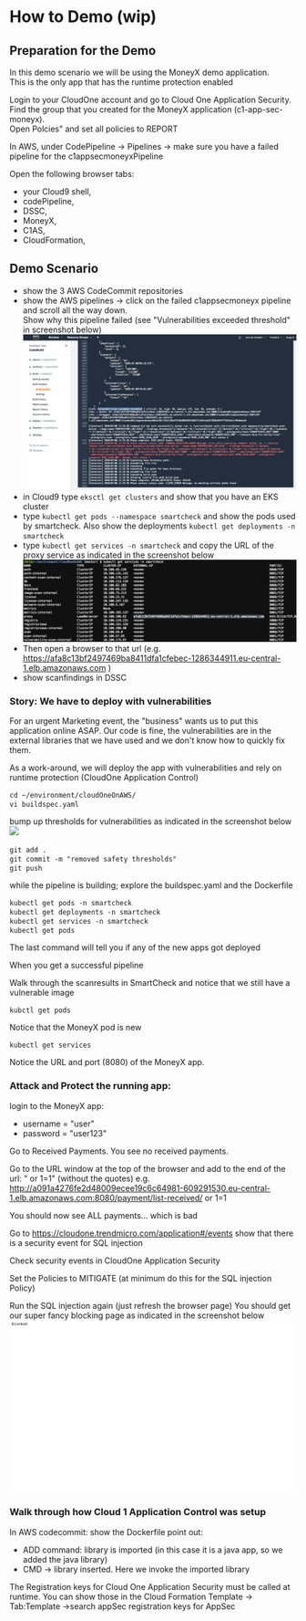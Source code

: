 # How to Demo (wip)

## Preparation for the Demo

In this demo scenario we will be using the MoneyX demo application.  
This is the only app that has the runtime protection enabled

Login to your CloudOne account and go to Cloud One Application Security.  <br />
Find the group that you created for the MoneyX application (c1-app-sec-moneyx).  <br />
Open Polcies" and set all policies to REPORT <br />

In AWS, under CodePipeline -> Pipelines -> make sure you have a failed pipeline for the <projectname>c1appsecmoneyxPipeline  <br />

Open the following browser tabs:
- your Cloud9 shell,
- codePipeline,
- DSSC,
- MoneyX,
- C1AS,
- CloudFormation,

## Demo Scenario
- show the 3 AWS CodeCommit repositories
- show the AWS pipelines -> click on the failed c1appsecmoneyx pipeline and scroll all the way down. <br />
  Show why this pipeline failed (see "Vulnerabilities exceeded threshold" in screenshot below) ![](images/VulnerabilitiesExceededThreshold.png)  <br />
- in Cloud9 type `eksctl get clusters` and show that you have an EKS cluster
- type `kubectl get pods --namespace smartcheck` and show the pods used by smartcheck.  Also show the deployments `kubectl get deployments -n smartcheck`
- type `kubectl get services -n smartcheck` and copy the URL of the proxy service as indicated in the screenshot below ![](images/GetDSSCURL.png) <br />
- Then open a browser to that url
(e.g. https://afa8c13bf2497469ba8411dfa1cfebec-1286344911.eu-central-1.elb.amazonaws.com )
- show scanfindings in DSSC <br />

### Story: We have to deploy with vulnerabilities
For an urgent Marketing event, the "business" wants us to put this application online ASAP.  Our code is fine, the vulnerabilities are in the external libraries that we have used and we don't know how to quickly fix them.  

As a work-around, we will deploy the app with vulnerabilities and rely on runtime protection (CloudOne Application Control)
```
cd ~/environment/cloudOneOnAWS/
vi buildspec.yaml
```
bump up thresholds for vulnerabilities as indicated in the screenshot below ![](images/IncreaseThresholds.png)  <br />
```
git add .
git commit -m "removed safety thresholds"
git push
```
while the pipeline is building;
explore the buildspec.yaml and the Dockerfile
```
kubectl get pods -n smartcheck
kubectl get deployments -n smartcheck
kubectl get services -n smartcheck
kubectl get pods
```
The last command will tell you if any of the new apps got deployed

When you get a successful pipeline

Walk through the scanresults in SmartCheck and notice that we still have a vulnerable image

```
kubctl get pods
```
Notice that the MoneyX pod is new
```
kubectl get services
```
Notice the URL and port (8080) of the MoneyX app.

### Attack and Protect the running app:
login to the MoneyX app:  
- username = "user"
- password = "user123"

Go to Received Payments.  You see no received payments.  

Go to the URL window at the top of the browser and add to the end of the url:  " or 1=1" (without the quotes)
e.g.
http://a091a4276fe2d48009ecee19c6c64981-609291530.eu-central-1.elb.amazonaws.com:8080/payment/list-received/ or 1=1

You should now see ALL payments... which is bad

Go to https://cloudone.trendmicro.com/application#/events show that there is a security event for SQL injection

Check security events in CloudOne Application Security

Set the Policies to MITIGATE (at minimum do this for the SQL injection Policy)

Run the SQL injection again  (just refresh the browser page) You should get our super fancy blocking page as indicated in the screenshot below
![](images/Blocked.png)  <br />

### Walk through how Cloud 1 Application Control was setup

In AWS codecommit: show the Dockerfile
point out:
- ADD command: library is imported (in this case it is a java app, so we added the java library)
- CMD -> library inserted.  Here we invoke the imported library

The Registration keys for Cloud One Application Security must be called at runtime.  You can show those in the Cloud Formation Template -> Tab:Template ->search appSec registration keys for AppSec
